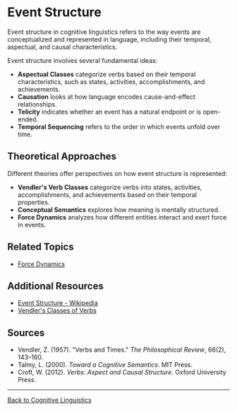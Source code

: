 # Event Structure

Event structure in cognitive linguistics refers to the way events are conceptualized and represented in language, including their temporal, aspectual, and causal characteristics.


Event structure involves several fundamental ideas:

- **Aspectual Classes** categorize verbs based on their temporal characteristics, such as states, activities, accomplishments, and achievements.
- **Causation** looks at how language encodes cause-and-effect relationships.
- **Telicity** indicates whether an event has a natural endpoint or is open-ended.
- **Temporal Sequencing** refers to the order in which events unfold over time.

## Theoretical Approaches

Different theories offer perspectives on how event structure is represented:

- **Vendler's Verb Classes** categorize verbs into states, activities, accomplishments, and achievements based on their temporal properties.
- **Conceptual Semantics** explores how meaning is mentally structured.
- **Force Dynamics** analyzes how different entities interact and exert force in events.

## Related Topics

- [Force Dynamics](Force-Dynamics.md)

## Additional Resources

- [Event Structure - Wikipedia](https://en.wikipedia.org/wiki/Event_structure)
- [Vendler's Classes of Verbs](https://plato.stanford.edu/entries/action-structure/)

## Sources

- Vendler, Z. (1957). "Verbs and Times." *The Philosophical Review*, 66(2), 143–160.
- Talmy, L. (2000). *Toward a Cognitive Semantics*. MIT Press.
- Croft, W. (2012). *Verbs: Aspect and Causal Structure*. Oxford University Press.

---

[Back to Cognitive Linguistics](../README.md)
